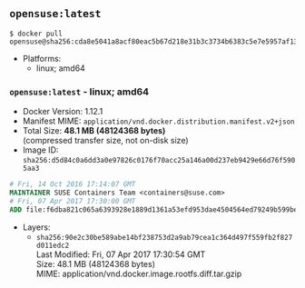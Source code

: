 ## `opensuse:latest`

```console
$ docker pull opensuse@sha256:cda8e5041a8acf80eac5b67d218e31b3c3734b6383c5e7e5957af134d3b28208
```

-	Platforms:
	-	linux; amd64

### `opensuse:latest` - linux; amd64

-	Docker Version: 1.12.1
-	Manifest MIME: `application/vnd.docker.distribution.manifest.v2+json`
-	Total Size: **48.1 MB (48124368 bytes)**  
	(compressed transfer size, not on-disk size)
-	Image ID: `sha256:d5d84c0a6dd3a0e97826c0176f70acc25a146a00d237eb9429e66d76f5905aa3`

```dockerfile
# Fri, 14 Oct 2016 17:14:07 GMT
MAINTAINER SUSE Containers Team <containers@suse.com>
# Fri, 07 Apr 2017 17:30:00 GMT
ADD file:f6dba821c065a6393928e1889d1361a53efd953dae4504564ed79249b599bedb in / 
```

-	Layers:
	-	`sha256:90e2c30be589abe14bf238753d2a9ab79cea1c364d497f559fb2f827d011edc2`  
		Last Modified: Fri, 07 Apr 2017 17:30:54 GMT  
		Size: 48.1 MB (48124368 bytes)  
		MIME: application/vnd.docker.image.rootfs.diff.tar.gzip
